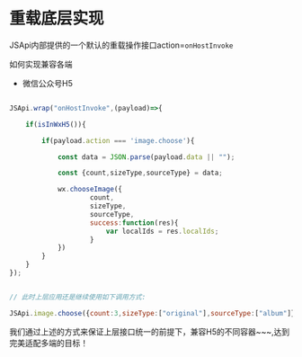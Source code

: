 # 重载底层实现

JSApi内部提供的一个默认的重载操作接口action=`onHostInvoke`


如何实现兼容各端

* 微信公众号H5

```js

JSApi.wrap("onHostInvoke",(payload)=>{

	if(isInWxH5()){

		if(payload.action === 'image.choose'){

			const data = JSON.parse(payload.data || "");

			const {count,sizeType,sourceType} = data;

			wx.chooseImage({
					count,
					sizeType,
					sourceType,
					success:function(res){
						var localIds = res.localIds;
					}
			})
		}
	}
});


// 此时上层应用还是继续使用如下调用方式:

JSApi.image.choose({count:3,sizeType:["original"],sourceType:["album"]});

```


我们通过上述的方式来保证上层接口统一的前提下，兼容H5的不同容器~~~,达到完美适配多端的目标！
